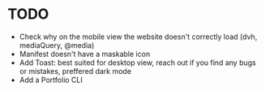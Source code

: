 # TODO

- Check why on the mobile view the website doesn't correctly load (dvh, mediaQuery, @media)
- Manifest doesn't have a maskable icon
- Add Toast: best suited for desktop view, reach out if you find any bugs or mistakes, preffered dark mode
- Add a Portfolio CLI
